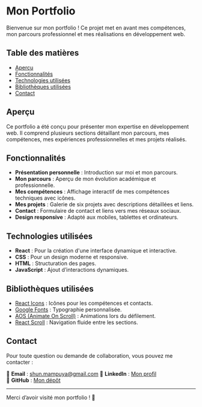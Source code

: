 # **Mon Portfolio**

Bienvenue sur mon portfolio ! Ce projet met en avant mes compétences, mon parcours professionnel et mes réalisations en développement web.

## **Table des matières**

- [Aperçu](#aperçu)  
- [Fonctionnalités](#fonctionnalités)  
- [Technologies utilisées](#technologies-utilisées)  
- [Bibliothèques utilisées](#bibliothèques-utilisées)  
- [Contact](#contact)  

## **Aperçu**

Ce portfolio a été conçu pour présenter mon expertise en développement web. Il comprend plusieurs sections détaillant mon parcours, mes compétences, mes expériences professionnelles et mes projets réalisés.

## **Fonctionnalités**

- **Présentation personnelle** : Introduction sur moi et mon parcours. 
- **Mon parcours** : Aperçu de mon évolution académique et professionnelle.  
- **Mes compétences** : Affichage interactif de mes compétences techniques avec icônes.  
- **Mes projets** : Galerie de six projets avec descriptions détaillées et liens.  
- **Contact** : Formulaire de contact et liens vers mes réseaux sociaux.  
- **Design responsive** : Adapté aux mobiles, tablettes et ordinateurs.  

## **Technologies utilisées**

- **React** : Pour la création d'une interface dynamique et interactive.  
- **CSS** : Pour un design moderne et responsive.  
- **HTML** : Structuration des pages.  
- **JavaScript** : Ajout d’interactions dynamiques.  

## **Bibliothèques utilisées**

- [React Icons](https://react-icons.github.io/react-icons/) : Icônes pour les compétences et contacts.  
- [Google Fonts](https://fonts.google.com/) : Typographie personnalisée.  
- [AOS (Animate On Scroll)](https://michalsnik.github.io/aos/) : Animations lors du défilement.  
- [React Scroll](https://github.com/fisshy/react-scroll) : Navigation fluide entre les sections.  

## **Contact**

Pour toute question ou demande de collaboration, vous pouvez me contacter :  

📧 **Email** : [shun.mampuya@gmail.com](mailto:shun.mampuya@gmail.com) 
🔗 **LinkedIn** : [Mon profil](https://www.linkedin.com/in/shun-mampuya-499162295/)  
🔲 **GitHub** : [Mon dépôt](https://github.com/yourusername)  

---  

Merci d’avoir visité mon portfolio ! 🚀